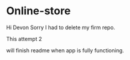 # Online-store
Hi Devon Sorry I had to delete my firm repo.

This attempt 2

will finish readme when app is fully functioning.
